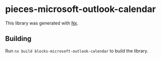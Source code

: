 # pieces-microsoft-outlook-calendar

This library was generated with [Nx](https://nx.dev).

## Building

Run `nx build blocks-microsoft-outlook-calendar` to build the library.

